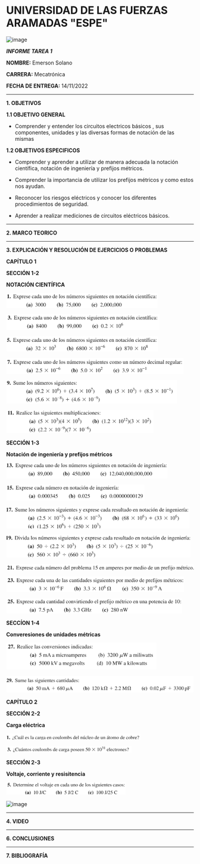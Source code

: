 # UNIVERSIDAD DE LAS FUERZAS ARAMADAS "ESPE"
![image](https://user-images.githubusercontent.com/116772918/200762591-a164d8db-c02e-4269-8bb4-0bc4c810d79f.png)

***INFORME TAREA 1***

**NOMBRE:** Emerson Solano

**CARRERA:** Mecatrónica

**FECHA DE ENTREGA:** 14/11/2022

--------------------------------------------------------------------------------------------------------------------------------------------------------------------------------------

**1. OBJETIVOS**

**1.1  OBJETIVO GENERAL**

* Comprender y entender los circuitos electricos básicos , sus componentes, unidades y las diversas formas de notación de las mismas 

**1.2  OBJETIVOS ESPECIFICOS**

* Comprender y aprender a utilizar de manera adecuada la notación científica, notación de ingeniería y prefijos métricos. 

* Comprender la importancia de utilizar los prefijos métricos y como estos nos ayudan.

* Reconocer los riesgos eléctricos y conocer los diferentes procedimientos de seguridad.

* Aprender a realizar mediciones de circuitos eléctricos básicos. 

--------------------------------------------------------------------------------------------------------------------------------------------------------------------------------------
**2. MARCO TEORICO**



---------------------------------------------------------------------------------------------------------------------------------------------------------------------------------------
**3. EXPLICACIÓN Y RESOLUCIÓN DE EJERCICIOS O PROBLEMAS**

**CAPÍTULO 1**

**SECCIÓN 1-2**

**NOTACIÓN CIENTÍFICA**

![image](1.png)

![image](3.png)

![image](5.png)

![image](7.png)

![image](9.png)

![image](11.png)

**SECCIÓN 1-3**

**Notación de ingeniería y prefijos métricos**

![image](13.png)

![image](15.png)

![image](17.png)

![image](19.png)

![image](21.png)

![image](23.png)

![image](25.png)

**SECCÍON 1-4**

**Converesiones de unidades métricas**

![image](27.png)

![image](29.png)

**CAPÍTULO 2**

**SECCIÓN 2-2**

**Carga eléctrica**

![image](2.1.png)

![image](2.3.png)

**SECCIÓN 2-3**

**Voltaje, corriente y resisitencia**

![image](2.5.png)

![image](https://user-images.githubusercontent.com/116835707/201766622-11ab672c-0a35-4df5-8ee9-f99fad103b2a.png)




--------------------------------------------------------------------------------------------------------------------------------------------------------------------------------------
**4. VIDEO**



---------------------------------------------------------------------------------------------------------------------------------------------------------------------------------------
**6. CONCLUSIONES**



----------------------------------------------------------------------------------------------------------------------------------------------------------------------------------------

**7. BIBLIOGRAFÍA**

